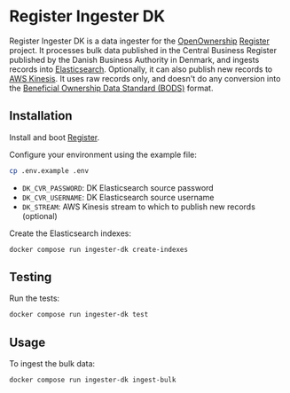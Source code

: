 # Register Ingester DK

Register Ingester DK is a data ingester for the [OpenOwnership](https://www.openownership.org/en/) [Register](https://github.com/openownership/register) project. It processes bulk data published in the Central Business Register published by the Danish Business Authority in Denmark, and ingests records into [Elasticsearch](https://www.elastic.co/elasticsearch/). Optionally, it can also publish new records to [AWS Kinesis](https://aws.amazon.com/kinesis/). It uses raw records only, and doesn't do any conversion into the [Beneficial Ownership Data Standard (BODS)](https://www.openownership.org/en/topics/beneficial-ownership-data-standard/) format.

## Installation

Install and boot [Register](https://github.com/openownership/register).

Configure your environment using the example file:

```sh
cp .env.example .env
```

- `DK_CVR_PASSWORD`: DK Elasticsearch source password
- `DK_CVR_USERNAME`: DK Elasticsearch source username
- `DK_STREAM`: AWS Kinesis stream to which to publish new records (optional)

Create the Elasticsearch indexes:

```sh
docker compose run ingester-dk create-indexes
```

## Testing

Run the tests:

```sh
docker compose run ingester-dk test
```

## Usage

To ingest the bulk data:

```sh
docker compose run ingester-dk ingest-bulk
```
